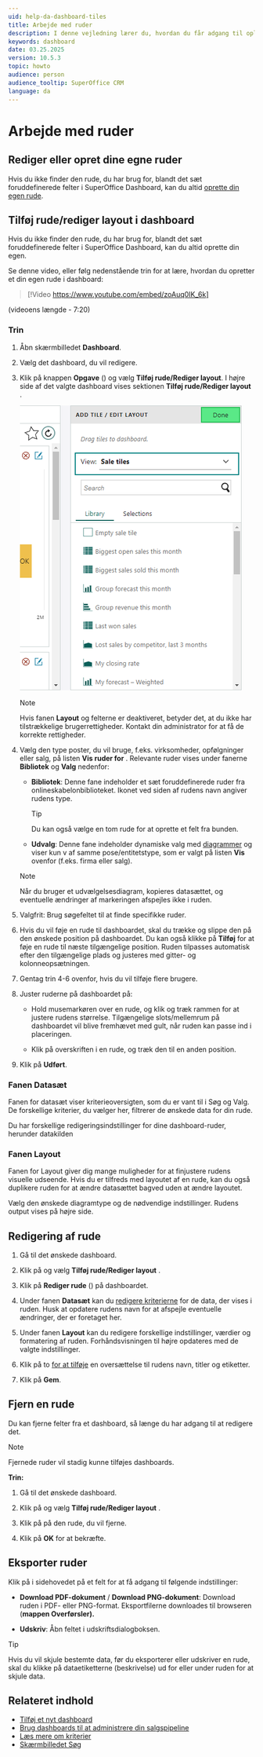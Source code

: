 ```yaml
---
uid: help-da-dashboard-tiles
title: Arbejde med ruder
description: I denne vejledning lærer du, hvordan du får adgang til oplysningerne i dit dashboard, så du bedre kan få et klart overblik og prioritere dine næste skridt.
keywords: dashboard
date: 03.25.2025
version: 10.5.3
topic: howto
audience: person
audience_tooltip: SuperOffice CRM
language: da
---
```


# Arbejde med ruder

## Rediger eller opret dine egne ruder

Hvis du ikke finder den rude, du har brug for, blandt det sæt foruddefinerede felter i SuperOffice Dashboard, kan du altid [oprette din egen rude][4].

## Tilføj rude/rediger layout i dashboard

Hvis du ikke finder den rude, du har brug for, blandt det sæt foruddefinerede felter i SuperOffice Dashboard, kan du altid oprette din egen.

Se denne video, eller følg nedenstående trin for at lære, hvordan du opretter et din egen rude i dashboard:

<!-- markdownlint-disable-next-line MD034 DOCSMD007 -->
> [!Video https://www.youtube.com/embed/zoAuq0IK_6k]

(videoens længde - 7:20)

### Trin

1. Åbn skærmbilledet **Dashboard**.

2. Vælg det dashboard, du vil redigere.

3. Klik på knappen **Opgave** (<i class="ph ph-dots-three-circle-vertical" aria-hidden="true"></i>) og vælg **Tilføj rude/Rediger layout**. I højre side af det valgte dashboard vises sektionen **Tilføj rude/Rediger layout** .

    ![Vælg rudetype -screenshot][img1]

    > [!NOTE]
    > Hvis fanen **Layout** og felterne er deaktiveret, betyder det, at du ikke har tilstrækkelige brugerrettigheder. Kontakt din administrator for at få de korrekte rettigheder.

4. Vælg den type poster, du vil bruge, f.eks. virksomheder, opfølgninger eller salg, på listen **Vis ruder for** . Relevante ruder vises under fanerne **Bibliotek** og **Valg** nedenfor:

    * **Bibliotek**: Denne fane indeholder et sæt foruddefinerede ruder fra onlineskabelonbiblioteket. Ikonet ved siden af rudens navn angiver rudens type.

        > [!TIP]
        > Du kan også vælge en tom rude for at oprette et felt fra bunden.

    * **Udvalg**: Denne fane indeholder dynamiske valg med [diagrammer][2] og viser kun v af samme pose/entitetstype, som er valgt på listen **Vis** ovenfor (f.eks. firma eller salg).

    > [!NOTE]
    > Når du bruger et udvælgelsesdiagram, kopieres datasættet, og eventuelle ændringer af markeringen afspejles ikke i ruden.

5. Valgfrit: Brug søgefeltet til at finde specifikke ruder.

6. Hvis du vil føje en rude til dashboardet, skal du trække og slippe den på den ønskede position på dashboardet. Du kan også klikke på **Tilføj** for at føje en rude til næste tilgængelige position. Ruden tilpasses automatisk efter den tilgængelige plads og justeres med gitter- og kolonneopsætningen.

7. Gentag trin 4-6 ovenfor, hvis du vil tilføje flere brugere.

8. Juster ruderne på dashboardet på:

    * Hold musemarkøren over en rude, og klik og træk rammen for at justere rudens størrelse. Tilgængelige slots/mellemrum på dashboardet vil blive fremhævet med gult, når ruden kan passe ind i placeringen.

    * Klik på overskriften i en rude, og træk den til en anden position.

9. Klik på **Udført**.

### Fanen Datasæt

Fanen for datasæt viser kriterieoversigten, som du er vant til i Søg og Valg. De forskellige kriterier, du vælger her, filtrerer de ønskede data for din rude.

Du har forskellige redigeringsindstillinger for dine dashboard-ruder, herunder datakilden

### Fanen Layout

Fanen for Layout giver dig mange muligheder for at finjustere rudens visuelle udseende. Hvis du er tilfreds med layoutet af en rude, kan du også duplikere ruden for at ændre datasættet bagved uden at ændre layoutet.

Vælg den ønskede diagramtype og de nødvendige indstillinger. Rudens output vises på højre side.

## Redigering af rude

1. Gå til det ønskede dashboard.

2. Klik på <i class="ph ph-dots-three-circle-vertical" aria-label="Task button"></i> og vælg **Tilføj rude/Rediger layout** .

3. Klik på **Rediger rude** (<i class="ph ph-note-pencil" aria-hidden="true"></i>) på dashboardet.

4. Under fanen **Datasæt** kan du [redigere kriterierne][11] for de data, der vises i ruden. Husk at opdatere rudens navn for at afspejle eventuelle ændringer, der er foretaget her.

5. Under fanen **Layout** kan du redigere forskellige indstillinger, værdier og formatering af ruden. Forhåndsvisningen til højre opdateres med de valgte indstillinger.

6. Klik på <i class="ph ph-translate" aria-label="Translate"></i> to [for at tilføje][12] en oversættelse til rudens navn, titler og etiketter.

7. Klik på **Gem**.

## Fjern en rude

Du kan fjerne felter fra et dashboard, så længe du har adgang til at redigere det.

> [!NOTE]
> Fjernede ruder vil stadig kunne tilføjes dashboards.

**Trin:**

1. Gå til det ønskede dashboard.

2. Klik på <i class="ph ph-dots-three-circle-vertical" aria-label="Task button"></i> og vælg **Tilføj rude/Rediger layout** .

3. Klik på <i class="ph ph-x-circle" aria-label="Remove icon"></i> på den rude, du vil fjerne.

4. Klik på **OK** for at bekræfte.

## Eksporter ruder

Klik på <i class="ph ph-dots-three-circle-vertical" aria-label="Task button"></i> i sidehovedet på et felt for at få adgang til følgende indstillinger:

* **Download PDF-dokument** / **Download PNG-dokument**: Download ruden i PDF- eller PNG-format. Eksportfilerne downloades til browseren (**mappen Overførsler).**

* **Udskriv**: Åbn feltet i udskriftsdialogboksen.

> [!TIP]
> Hvis du vil skjule bestemte data, før du eksporterer eller udskriver en rude, skal du klikke på dataetiketterne (beskrivelse) ud for eller under ruden for at skjule data.

## Relateret indhold

* [Tilføj et nyt dashboard][1]
* [Brug dashboards til at administrere din salgspipeline][15]
* [Læs mere om kriterier][4]
* [Skærmbilledet Søg][5]

<!-- Referenced links -->
[1]: create.md
[2]: ../../search-options/selection/learn/howto/display-as-charts.md
[11]: ../../search-options/learn/search-criteria.md
[12]: ../../globalization-and-localization/learn/translate-fields.md
[15]: show-sales-targets.md
[4]: ../../search-options/learn/search-criteria.md
[5]: ../../search-options/learn/find-screen.md

<!-- Referenced images -->
[img1]: ../../../media/loc/en/dashboard/dashboard-add-tile-sale.png

